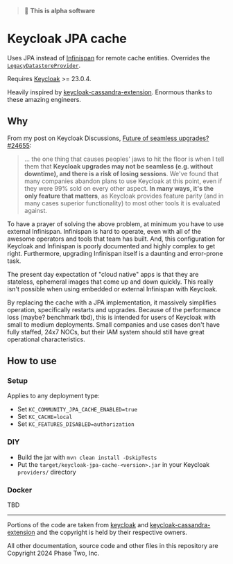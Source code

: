 > :bug: **This is alpha software**

# Keycloak JPA cache 

Uses JPA instead of [Infinispan](https://infinispan.org/) for remote cache entities. Overrides the [`LegacyDatastoreProvider`](https://www.keycloak.org/docs-api/23.0.4/javadocs/org/keycloak/storage/datastore/LegacyDatastoreProvider.html).

Requires [Keycloak](https://keycloak.org) >= 23.0.4.

Heavily inspired by [keycloak-cassandra-extension](https://github.com/opdt/keycloak-cassandra-extension). Enormous thanks to these amazing engineers.

## Why

From my post on Keycloak Discussions, [Future of seamless upgrades? #24655](https://github.com/keycloak/keycloak/discussions/24655):

> ... the one thing that causes peoples' jaws to hit the floor is when I tell them that **Keycloak upgrades may not be seamless (e.g. without downtime), and there is a risk of losing sessions**. We've found that many companies abandon plans to use Keycloak at this point, even if they were 99% sold on every other aspect. **In many ways, it's the only feature that matters**, as Keycloak provides feature parity (and in many cases superior functionality) to most other tools it is evaluated against.

To have a prayer of solving the above problem, at minimum you have to use external Infinispan. Infinispan is hard to operate, even with all of the awesome operators and tools that team has built. And, this configuration for Keycloak and Infinispan is poorly documented and highly complex to get right. Furthermore, upgrading Infinispan itself is a daunting and error-prone task.

The present day expectation of "cloud native" apps is that they are stateless, ephemeral images that come up and down quickly. This really isn't possible when using embedded or external Infinispan with Keycloak.

By replacing the cache with a JPA implementation, it massively simplifies operation, specifically restarts and upgrades. Because of the performance loss (maybe? benchmark tbd), this is intended for users of Keycloak with small to medium deployments. Small companies and use cases don't have fully staffed, 24x7 NOCs, but their IAM system should still have great operational characteristics.

## How to use

### Setup

Applies to any deployment type:

- Set `KC_COMMUNITY_JPA_CACHE_ENABLED=true`
- Set `KC_CACHE=local`
- Set `KC_FEATURES_DISABLED=authorization`

### DIY

- Build the jar with `mvn clean install -DskipTests`
- Put the `target/keycloak-jpa-cache-<version>.jar` in your Keycloak `providers/` directory

### Docker

TBD

-----

Portions of the code are taken from [keycloak](https://github.com/keycloak/keycloak) and [keycloak-cassandra-extension](https://github.com/opdt/keycloak-cassandra-extension) and the copyright is held by their respective owners.

All other documentation, source code and other files in this repository are Copyright 2024 Phase Two, Inc.
